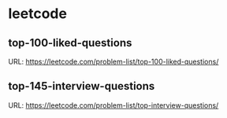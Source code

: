 # leetcode

## top-100-liked-questions

URL: <https://leetcode.com/problem-list/top-100-liked-questions/>

## top-145-interview-questions

URL: <https://leetcode.com/problem-list/top-interview-questions/>
